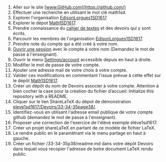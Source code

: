 1. Aller sur le site [www.GitHub.com](https://github.com/)
1. Effectuer une recherche en utilisant le mot clé math1sd.
1. Explorer l'organisation [EdisonLorgues1SD1617](https://github.com/EdisonLorgues1SD1617).
1. Explorer le dépot [Math1SD1617](https://github.com/EdisonLorgues1SD1617/Math1SD1617).
1. Prendre connaissance du [cahier de textes](https://github.com/EdisonLorgues1SD1617/math1sd1617/blob/master/Donn%C3%A9es/Cahier%20de%20textes/readme.md) et des devoirs qui y sont écrits.
1. Parcourir les membres de l'organisation [EdisonLorgues1SD1617](https://github.com/EdisonLorgues1SD1617).
1. Prendre note du compte qui a été créé à votre nom.
1. [Ouvrir une session](https://github.com/login?return_to=%2FEdisonLorgues1SD1617%2FMath1SD1617%2Ftree%2Fmaster%2FDonn%25C3%25A9es%2FChapitres%2F1.%2520Second%2520degr%25C3%25A9%2FActivit%25C3%25A9s%2FGitHub) avec le compte à votre nom (Demandez le mot de passe à l'enseignant).
1. Ouvrir le menu [Settings/account](https://github.com/settings/profile) accessible depuis en haut à droite.
1. Modifier le mot de passe de votre compte.
1. Ajouter une adresse mail de votre choix à votre compte.
1. Valider ces modifications en commentant l'issue prévue à cette effet sur le dépôt [Math1SD1617](https://github.com/EdisonLorgues1SD1617/Math1SD1617/issues/1).
1. Créer un dépôt du nom de Devoirs associer à votre compte.
Attention à bien cocher la case pour la création du fichier d’accueil:
Initialize this repository with a README.
1. Cliquer sur le lien ShareLaTeX du dépot de démonstration [eleve1sd1617/Devoirs/33-34-35page38/](https://github.com/eleve1sd1617/Devoirs/tree/master/33-34-35page38).
1. Identifiez-vous en utilisant l'adresse email publique de votre compte github (demandez le mot de passe à l'enseignant).
1. Proposer une correction de l'exercice de l'élève exemple élève1sd1617.
1. Créer un projet shareLaTeX en partant de ce modèle de fichier LaTeX.
1. Le rendre public en le paramètrant via le menu partage en haut à gauche.
1. Créer un fichier /33-34-35p38/readme.md dans votre dépôt Devoirs dans lequel vous recopier l'adresse de botre document LaTeX rendu public.

